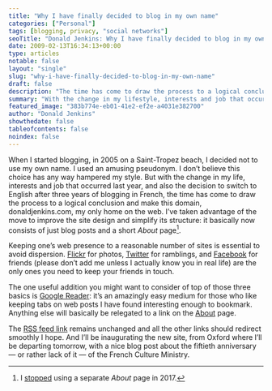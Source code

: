 ```yaml
---
title: "Why I have finally decided to blog in my own name"
categories: ["Personal"]
tags: [blogging, privacy, "social networks"]
seoTitle: "Donald Jenkins: Why I have finally decided to blog in my own name"
date: 2009-02-13T16:34:13+00:00
type: articles
notable: false
layout: "single"
slug: "why-i-have-finally-decided-to-blog-in-my-own-name"
draft: false
description: "The time has come to draw the process to a logical conclusion and make donaldjenkins.com my only home on the web."
summary: "With the change in my lifestyle, interests and job that occurred last year, and also the decision to switch to English after three years of blogging in French, the time has come to draw the process to a logical conclusion and make donaldjenkins.com my only home on the web."
featured_image: "383b774e-eb01-41e2-ef2e-a4031e382700"
author: "Donald Jenkins"
showthedate: false
tableofcontents: false
noindex: false
---
```


When I started blogging, in 2005 on a Saint-Tropez beach, I decided not to use my own name. I used an amusing pseudonym. I don’t believe this choice has any way hampered my style. But with the change in my life, interests and job that occurred last year, and also the decision to switch to English after three years of blogging in French, the time has come to draw the process to a logical conclusion and make this domain, donaldjenkins.com, my only home on the web. I’ve taken advantage of the move to improve the site design and simplify its structure: it basically now consists of just blog posts and a short _About_ page[^1].

Keeping one’s web presence to a reasonable number of sites is essential to avoid dispersion. [Flickr](https://www.flickr.com/photos/astorg/ "Flickr: Galerie de astorg") for photos, [Twitter](https://twitter.com/donaldjenkins "Twitter / donaldjenkins") for ramblings, and [Facebook](https://www.facebook.com/profile.php?id=706186626 "Facebook") for friends (please don’t add me unless I actually know you in real life) are the only ones you need to keep your friends in touch.

The one useful addition you might want to consider of top of those three basics is [Google Reader](https://www.google.com/reader/shared/08163851508448927619 "Google Reader - astorg's shared items"): it’s an amazingly easy medium for those who like keeping tabs on web posts I have found interesting enough to bookmark. Anything else will basically be relegated to a link on the [About](/about/) page.

The [RSS feed link](https://feeds2.feedburner.com/ectomorphicvicissitudes?format=xml "Donald Jenkins") remains unchanged and all the other links should redirect smoothly I hope. And I’ll be inaugurating the new site, from Oxford where I’ll be departing tomorrow, with a nice blog post about the fiftieth anniversary — or rather lack of it — of the French Culture Ministry.

[^1]: I [stopped](/preparing-this-site-for-the-2020s/) using a separate _About_ page in 2017.
